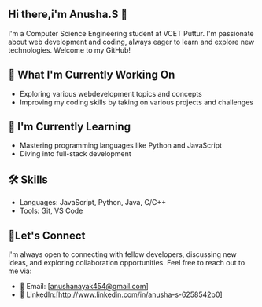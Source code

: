 
## Hi there,i'm Anusha.S 👋
I'm a Computer Science Engineering student at VCET Puttur. I'm passionate about web development and coding, always eager to learn and explore new technologies. Welcome to my GitHub!


## 🔭 What I'm Currently Working On
- Exploring various webdevelopment topics and concepts
- Improving my coding skills by taking on various projects and challenges


## 🌱 I'm Currently Learning
- Mastering programming languages like Python and JavaScript
- Diving into full-stack development

## 🛠️ Skills
- Languages: JavaScript, Python, Java, C/C++
- Tools: Git, VS Code

## 🤝Let's Connect
I'm always open to connecting with fellow developers, discussing new ideas, and exploring collaboration opportunities.
Feel free to reach out to me via:
- 📧 Email: [anushanayak454@gmail.com]
- 🔗 LinkedIn:[http://www.linkedin.com/in/anusha-s-6258542b0]


